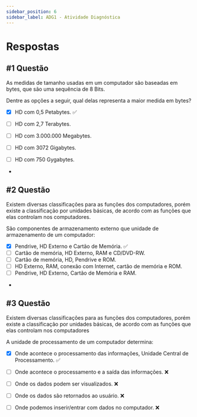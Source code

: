 ```yaml
---
sidebar_position: 6
sidebar_label: ADG1 - Atividade Diagnóstica
---
```


# Respostas

## #1 Questão

As medidas de tamanho usadas em um computador são baseadas em bytes, que são uma sequência de 8 Bits.

Dentre as opções a seguir, qual delas representa a maior medida em bytes?

 - [x] HD com 0,5 Petabytes. ✅
 - [ ] HD com 2,7 Terabytes. 
 - [ ] HD com 3.000.000 Megabytes. 
 - [ ] HD com 3072 Gigabytes. 
 - [ ] HD com 750 Gygabytes. 



 -

 ## #2 Questão

  


Existem diversas classificações para as funções dos computadores, porém existe a classificação por unidades básicas, de acordo com as funções que elas controlam nos computadores.  
  
São componentes de armazenamento externo que unidade de armazenamento de um computador:

  

- [x] Pendrive, HD Externo e Cartão de Memória. ✅
- [ ] Cartão de memória, HD Externo, RAM e CD/DVD-RW. 
- [ ] Cartão de memória, HD, Pendrive e ROM. 
- [ ] HD Externo, RAM, conexão com Internet, cartão de memória e ROM. 
- [ ] Pendrive, HD Externo, Cartão de Memória e RAM. 

-

## #3 Questão

  


Existem diversas classificações para as funções dos computadores, porém existe a classificação por unidades básicas, de acordo com as funções que elas controlam nos computadores  
  
A unidade de processamento de um computador determina:

  

- [x] Onde acontece o processamento das informações, Unidade Central de Processamento. ✅

- [ ] Onde acontece o processamento e a saída das informações. ❌

- [ ] Onde os dados podem ser visualizados. ❌

- [ ] Onde os dados são retornados ao usuário. ❌

- [ ] Onde podemos inserir/entrar com dados no computador. ❌